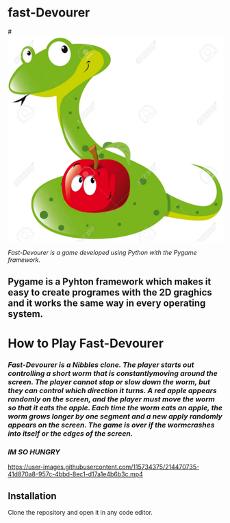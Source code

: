 # fast-Devourer
#![Alt text](happy.jpeg) 

*Fast-Devourer is a game developed using Python with the Pygame framework.*



## **Pygame is a Pyhton framework which makes it easy to create programes with the 2D graghics and it works the same way in every operating system.**

# How to Play Fast-Devourer

### ***Fast-Devourer is a Nibbles clone. The player starts out controlling a short worm that is constantlymoving around the screen. The player cannot stop or slow down the worm, but they can control which direction it turns. A red apple appears randomly on the screen, and the player must move the worm so that it eats the apple. Each time the worm eats an apple, the worm grows longer by one segment and a new apply randomly appears on the screen. The game is over if the wormcrashes into itself or the edges of the screen.***


### ***IM SO HUNGRY***


https://user-images.githubusercontent.com/115734375/214470735-41d870a8-957c-4bbd-8ec1-d17a1e4b6b3c.mp4



## **Installation**
 Clone the repository and open it in any code editor. 
